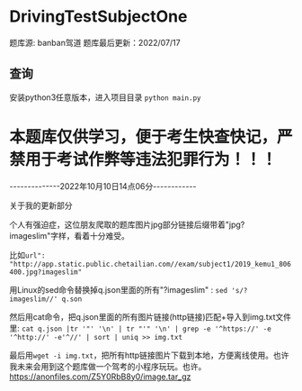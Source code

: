 # DrivingTestSubjectOne
题库源: banban驾道
题库最后更新：2022/07/17

## 查询
安装python3任意版本，进入项目目录
`python main.py`

# 本题库仅供学习，便于考生快查快记，严禁用于考试作弊等违法犯罪行为！！！
--------------2022年10月10日14点06分------------

关于我的更新部分  

个人有强迫症，这位朋友爬取的题库图片jpg部分链接后缀带着"jpg?imageslim"字样，看着十分难受。  

比如`url": "http://app.static.public.chetailian.com//exam/subject1/2019_kemu1_806400.jpg?imageslim"`

用Linux的sed命令替换掉q.json里面的所有"?imageslim" :    `sed 's/?imageslim//' q.son`

然后用cat命令，把q.json里面的所有图片链接(http链接)匹配+导入到img.txt文件里:   `cat q.json |tr '"' '\n' | tr "'" '\n' | grep -e '^https://' -e '^http://' -e'^//' | sort | uniq >> img.txt`

最后用`wget -i img.txt`，把所有http链接图片下载到本地，方便离线使用。也许我未来会用到这个题库做一个驾考的小程序玩玩。也许。
https://anonfiles.com/Z5Y0RbB8y0/image.tar_gz
